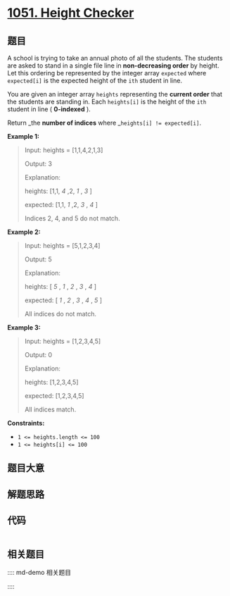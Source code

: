 # [1051. Height Checker](https://leetcode.com/problems/height-checker/)

## 题目

A school is trying to take an annual photo of all the students. The students
are asked to stand in a single file line in **non-decreasing order** by
height. Let this ordering be represented by the integer array `expected` where
`expected[i]` is the expected height of the `ith` student in line.

You are given an integer array `heights` representing the **current order**
that the students are standing in. Each `heights[i]` is the height of the
`ith` student in line ( **0-indexed** ).

Return _the **number of indices** where _`heights[i] != expected[i]`.



**Example 1:**

> Input: heights = [1,1,4,2,1,3]
> 
> Output: 3
> 
> Explanation: 
> 
> heights:  [1,1, _4_ ,2, _1_ , _3_ ]
> 
> expected: [1,1, _1_ ,2, _3_ , _4_ ]
> 
> Indices 2, 4, and 5 do not match.

**Example 2:**

> Input: heights = [5,1,2,3,4]
> 
> Output: 5
> 
> Explanation:
> 
> heights:  [ _5_ , _1_ , _2_ , _3_ , _4_ ]
> 
> expected: [ _1_ , _2_ , _3_ , _4_ , _5_ ]
> 
> All indices do not match.

**Example 3:**

> Input: heights = [1,2,3,4,5]
> 
> Output: 0
> 
> Explanation:
> 
> heights:  [1,2,3,4,5]
> 
> expected: [1,2,3,4,5]
> 
> All indices match.

**Constraints:**

  * `1 <= heights.length <= 100`
  * `1 <= heights[i] <= 100`


## 题目大意

## 解题思路

## 代码

```javascript

```

## 相关题目

:::: md-demo 相关题目

::::
